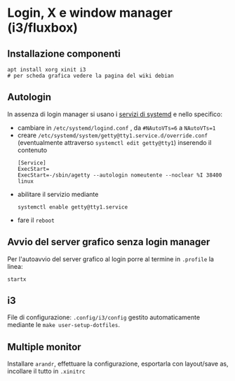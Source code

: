 # Login, X e window manager (i3/fluxbox)

## Installazione componenti
```
apt install xorg xinit i3
# per scheda grafica vedere la pagina del wiki debian
```

## Autologin
In assenza di login manager si usano i [servizi di systemd](https://unix.stackexchange.com/questions/401759) e nello specifico:
- cambiare in `/etc/systemd/logind.conf` , da `#NAutoVTs=6` a `NAutoVTs=1`
- creare `/etc/systemd/system/getty@tty1.service.d/override.conf`
  (eventualmente attraverso `systemctl edit getty@tty1`) inserendo il contenuto
  ```
  [Service]
  ExecStart=
  ExecStart=-/sbin/agetty --autologin nomeutente --noclear %I 38400 linux
  ```
- abilitare il servizio mediante
  ```
  systemctl enable getty@tty1.service
  ```
- fare il `reboot`

## Avvio del server grafico senza login manager

Per l'autoavvio del server grafico al login porre al termine in `.profile` la linea:
```
startx
```

## i3
File di configurazione: `.config/i3/config` gestito automaticamente mediante 
le `make user-setup-dotfiles`.


## Multiple monitor

Installare `arandr`, effettuare la configurazione, esportarla con
layout/save as, incollare il tutto in `.xinitrc`
